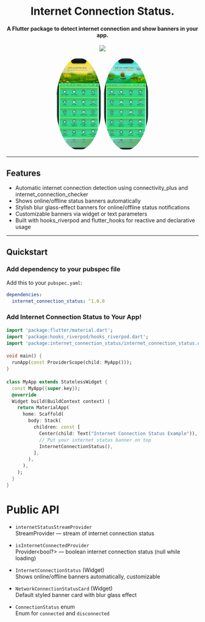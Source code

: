 <h1 align="center">Internet Connection Status.</h1>
<h4 align="center">A Flutter package to detect internet connection and show banners in your app.</h4>

<p align="center">
  <a href="https://pub.dartlang.org/packages/internet_connection_status"><img src="https://img.shields.io/pub/v/internet_connection_status.svg"></a>
</p>

<p align="center">
  <img src="https://github.com/programmerhasan/flutter_internet_connection_status/raw/master/screenshots/01.png" alt="Internet connection status for Flutter" width="120" style="border-radius: 50%;" />
  <img src="https://github.com/programmerhasan/flutter_internet_connection_status/raw/master/screenshots/02.png" alt="Internet connection status for Flutter" width="120" style="border-radius: 50%;" />
</p>


---

## Features

- Automatic internet connection detection using connectivity_plus and internet_connection_checker
- Shows online/offline status banners automatically
- Stylish blur glass-effect banners for online/offline status notifications
- Customizable banners via widget or text parameters
- Built with hooks_riverpod and flutter_hooks for reactive and declarative usage

---

## Quickstart

### Add dependency to your pubspec file

Add this to your `pubspec.yaml`:

```yaml
dependencies:
  internet_connection_status: ^1.0.0
```

### Add Internet Connection Status to Your App!

```dart
import 'package:flutter/material.dart';
import 'package:hooks_riverpod/hooks_riverpod.dart';
import 'package:internet_connection_status/internet_connection_status.dart';

void main() {
  runApp(const ProviderScope(child: MyApp()));
}

class MyApp extends StatelessWidget {
  const MyApp({super.key});
  @override
  Widget build(BuildContext context) {
    return MaterialApp(
      home: Scaffold(
        body: Stack(
          children: const [
            Center(child: Text("Internet Connection Status Example")),
            // Put your internet status banner on top
            InternetConnectionStatus(),
          ],
        ),
      ),
    );
  }
}
```

# Public API

- `internetStatusStreamProvider`  
  StreamProvider<ConnectionStatus> — stream of internet connection status

- `isInternetConnectedProvider`  
  Provider<bool?> — boolean internet connection status (null while loading)

- `InternetConnectionStatus` (Widget)  
  Shows online/offline banners automatically, customizable

- `NetworkConnectionStatusCard` (Widget)  
  Default styled banner card with blur glass effect

- `ConnectionStatus` enum  
  Enum for `connected` and `disconnected`

